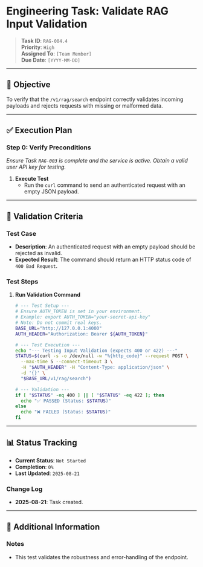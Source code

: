 # Engineering Task: Validate RAG Input Validation

> **Task ID**: `RAG-004.4`  
> **Priority**: `High`  
> **Assigned To**: `[Team Member]`  
> **Due Date**: `[YYYY-MM-DD]`

---

## 🎯 Objective
To verify that the `/v1/rag/search` endpoint correctly validates incoming payloads and rejects requests with missing or malformed data.

---

## ✅ Execution Plan

### Step 0: Verify Preconditions
*Ensure Task `RAG-003` is complete and the service is active. Obtain a valid user API key for testing.*

1.  **Execute Test**
    - Run the `curl` command to send an authenticated request with an empty JSON payload.

---

## 🧪 Validation Criteria

### Test Case
- **Description**: An authenticated request with an empty payload should be rejected as invalid.
- **Expected Result**: The command should return an HTTP status code of `400 Bad Request`.

### Test Steps
1.  **Run Validation Command**
    ```bash
    # --- Test Setup ---
    # Ensure AUTH_TOKEN is set in your environment.
    # Example: export AUTH_TOKEN="your-secret-api-key"
    # Note: Do not commit real keys.
    BASE_URL="http://127.0.0.1:4000"
    AUTH_HEADER="Authorization: Bearer ${AUTH_TOKEN}"

    # --- Test Execution ---
    echo "--- Testing Input Validation (expects 400 or 422) ---"
    STATUS=$(curl -s -o /dev/null -w "%{http_code}" --request POST \
      --max-time 5 --connect-timeout 3 \
      -H "$AUTH_HEADER" -H "Content-Type: application/json" \
      -d '{}' \
      "$BASE_URL/v1/rag/search")
    
    # --- Validation ---
    if [ "$STATUS" -eq 400 ] || [ "$STATUS" -eq 422 ]; then
      echo "✅ PASSED (Status: $STATUS)"
    else
      echo "❌ FAILED (Status: $STATUS)"
    fi
    ```

---

## 📊 Status Tracking

- **Current Status**: `Not Started`
- **Completion**: `0%`
- **Last Updated**: `2025-08-21`

### Change Log
- **2025-08-21**: Task created.

---

## 📎 Additional Information

### Notes
- This test validates the robustness and error-handling of the endpoint.
